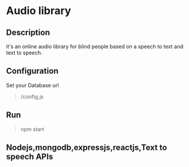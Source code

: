 # Audio library
## Description
it's an online audio library for blind people based on a speech to text and text to speech.
## Configuration
Set your Database url <br>
> /config.js
## Run
> npm start
## Nodejs,mongodb,expressjs,reactjs,Text to speech APIs
